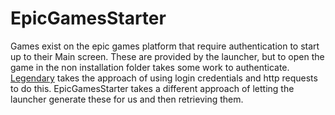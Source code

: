 # EpicGamesStarter

Games exist on the epic games platform that require authentication to start up to their Main screen. These are provided by the launcher, but to open the game in the non installation folder takes some work to authenticate. [Legendary](https://github.com/derrod/legendary) takes the 
approach of using login credentials and http requests to do this. EpicGamesStarter takes a different approach of letting the launcher generate these for us and then retrieving them.